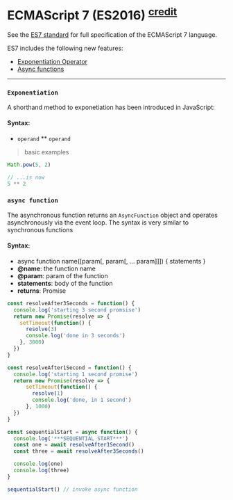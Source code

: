 # ECMAScript 7 (ES2016) <sup>[credit](https://www.ecma-international.org/ecma-262/7.0)</sup>

See the [ES7 standard](http://www.ecma-international.org/ecma-262/7.0/) for full specification of the ECMAScript 7 language.

ES7 includes the following new features:

<!-- START doctoc generated TOC please keep comment here to allow auto update -->
<!-- DON'T EDIT THIS SECTION, INSTEAD RE-RUN doctoc TO UPDATE -->

- [Exponentiation Operator](#exponentiation)
- [Async functions](#async-functions)

<!-- END doctoc generated TOC please keep comment here to allow auto update -->

---

### `Exponentiation`
A shorthand method to exponetiation has been introduced in JavaScript:

#### Syntax:

* `operand` ** `operand`

> basic examples
```javascript
Math.pow(5, 2)

// ...is now
5 ** 2
```

### `async function`

The asynchronous function returns an `AsyncFunction` object and operates asynchronously via the event loop. The syntax is 
very similar to synchronous functions

#### Syntax:

* async function name([param[, param[, ... param]]]) { statements }
* **@name**: the function name
* **@param**: param of the function
* **statements**: body of the function
* **returns**: Promise

```javascript
const resolveAfter3Seconds = function() {
  console.log('starting 3 second promsise')
  return new Promise(resolve => {
    setTimeout(function() {
      resolve(3)
      console.log('done in 3 seconds')  
    }, 3000)  
  })  
}

const resolveAfter1Second = function() {
  console.log('starting 1 second promise')
  return new Promise(resolve => {
      setTimeout(function() {
        resolve(1) 
        console.log('done, in 1 second') 
      }, 1000)
  })  
}

const sequentialStart = async function() {
  console.log('***SEQUENTIAL START***')
  const one = await resolveAfter1Second()
  const three = await resolveAfter3Seconds()

  console.log(one)
  console.log(three)
}

sequentialStart() // invoke async function
```
